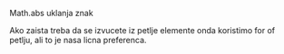 Math.abs uklanja znak

Ako zaista treba da se izvucete iz petlje elemente onda koristimo for of petlju, ali to je nasa licna preferenca. 
